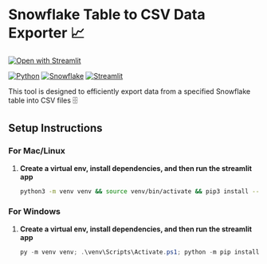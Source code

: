 # Snowflake Table to CSV Data Exporter 📈

[![Open with Streamlit](https://img.shields.io/badge/-Open%20with%20Streamlit-FF4B4B?style=for-the-badge&logo=streamlit&logoColor=white)](https://snow-table-to-csv-exporter.streamlit.app/)

[![Python](https://img.shields.io/badge/-Python-3776AB?style=for-the-badge&logo=python&logoColor=white)](https://python.org/)
[![Snowflake](https://img.shields.io/badge/-Snowflake-29B5E8?style=for-the-badge&logo=snowflake&logoColor=white)](https://snowflake.com/)
[![Streamlit](https://img.shields.io/badge/-Streamlit-FF4B4B?style=for-the-badge&logo=streamlit&logoColor=white)](https://streamlit.io/)

This tool is designed to efficiently export data from a specified Snowflake table into CSV files 🗄️

## Setup Instructions

### For Mac/Linux

1. **Create a virtual env, install dependencies, and then run the streamlit app**

    ```bash
    python3 -m venv venv && source venv/bin/activate && pip3 install --upgrade pip && pip3 install -r requirements.txt && streamlit run app.py
    ```

### For Windows

1. **Create a virtual env, install dependencies, and then run the streamlit app**
    ```powershell
    py -m venv venv; .\venv\Scripts\Activate.ps1; python -m pip install --upgrade pip; pip install -r requirements.txt; streamlit run app.py
    ```